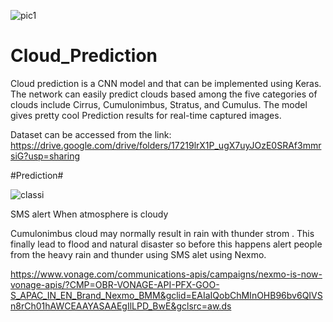 ![pic1](https://user-images.githubusercontent.com/62890575/83963925-f8d63400-a8c6-11ea-94ff-b269d336757d.png)

# Cloud_Prediction
Cloud prediction is a CNN model and that can be implemented using Keras. The network can easily predict clouds based among the five categories of clouds include Cirrus, Cumulonimbus, Stratus, and Cumulus. The model gives pretty cool Prediction results for real-time captured images.

Dataset can be accessed from the link: https://drive.google.com/drive/folders/17219lrX1P_ugX7uyJOzE0SRAf3mmrsiG?usp=sharing

#Prediction#

![classi](https://user-images.githubusercontent.com/62890575/83964001-62564280-a8c7-11ea-8632-f4a8473485ee.JPG)


SMS alert When atmosphere is cloudy

Cumulonimbus cloud may normally result in rain with thunder strom . This finally lead to flood and natural disaster so before this happens alert people from the heavy rain and thunder using SMS alet using Nexmo.

https://www.vonage.com/communications-apis/campaigns/nexmo-is-now-vonage-apis/?CMP=OBR-VONAGE-API-PFX-GOO-S_APAC_IN_EN_Brand_Nexmo_BMM&gclid=EAIaIQobChMInOHB96bv6QIVSn8rCh01hAWCEAAYASAAEgIlLPD_BwE&gclsrc=aw.ds


